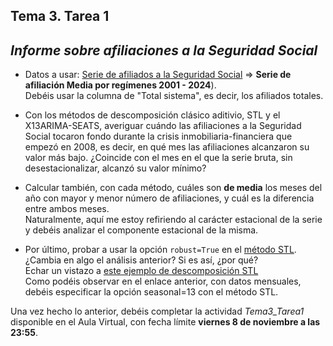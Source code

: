 ## Tema 3. Tarea 1
## *Informe sobre afiliaciones a la Seguridad Social*

* Datos a usar: [Serie de afiliados a la Seguridad Social](https://www.seg-social.es/wps/portal/wss/internet/EstadisticasPresupuestosEstudios/Estadisticas/EST8/EST10/EST290/EST291) => **Serie de afiliación Media por regímenes 2001 - 2024**).   
Debéis usar la columna de "Total sistema", es decir, los afiliados totales.  

* Con los métodos de descomposición clásico aditivio, STL y el X13ARIMA-SEATS, averiguar cuándo las afiliaciones a la Seguridad Social tocaron fondo durante la crisis inmobiliaria-financiera que empezó en 2008, es decir, en qué mes las afiliaciones alcanzaron su valor más bajo. ¿Coincide con el mes en el que la serie bruta, sin desestacionalizar, alcanzó su valor mínimo?

* Calcular también, con cada método, cuáles son **de media** los meses del año con mayor y menor número de afiliaciones, y cuál es la diferencia entre ambos meses.  
Naturalmente, aquí me estoy refiriendo al carácter estacional de la serie y debéis analizar el componente estacional de la misma.

* Por último, probar a usar la opción ```robust=True```  en el [método STL](www.statsmodels.org/stable/generated/statsmodels.tsa.seasonal.STL.html#statsmodels.tsa.seasonal.STL).  
¿Cambia en algo el análisis anterior? Si es así, ¿por qué?  
Echar un vistazo a [este ejemplo de descomposición STL](https://www.statsmodels.org/stable/examples/notebooks/generated/stl_decomposition.html)  
Como podéis observar en el enlace anterior, con datos mensuales, debéis especificar la opción seasonal=13 con el método STL.

Una vez hecho lo anterior, debéis completar la actividad *Tema3_Tarea1* disponible en el Aula Virtual, con fecha límite **viernes 8 de noviembre a las 23:55**.


